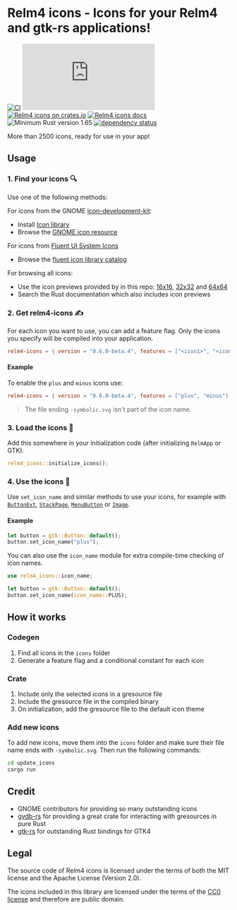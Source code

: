 # Relm4 icons - Icons for your Relm4 and gtk-rs applications!

[![CI](https://github.com/Relm4/icons/actions/workflows/rust.yml/badge.svg)](https://github.com/Relm4/icons/actions/workflows/rust.yml)
[![Matrix](https://img.shields.io/matrix/relm4:matrix.org?label=matrix%20chat)](https://matrix.to/#/#relm4:matrix.org)
[![Relm4 icons on crates.io](https://img.shields.io/crates/v/relm4-icons.svg)](https://crates.io/crates/relm4-icons)
[![Relm4 icons docs](https://img.shields.io/badge/rust-documentation-blue)](https://docs.rs/relm4_icons/)
![Minimum Rust version 1.65](https://img.shields.io/badge/rustc-1.65+-06a096.svg)
[![dependency status](https://deps.rs/repo/github/Relm4/icons/status.svg)](https://deps.rs/repo/github/Relm4/icons)

More than 2500 icons, ready for use in your app!

## Usage

### 1. Find your icons 🔍

Use one of the following methods:

For icons from the GNOME [icon-development-kit](https://gitlab.gnome.org/Teams/Design/icon-development-kit):
+ Install [Icon library](https://flathub.org/apps/details/org.gnome.design.IconLibrary)
+ Browse the [GNOME icon resource](https://teams.pages.gitlab.gnome.org/Design/icon-development-kit-www/)

For icons from [Fluent UI System Icons](https://github.com/microsoft/fluentui-system-icons)
+ Browse the [fluent icon library catalog](https://aka.ms/fluentui-system-icons)

For browsing all icons:
+ Use the icon previews provided by in this repo: [16x16](icons16.md), [32x32](icons32.md) and [64x64](icons64.md)
+ Search the Rust documentation which also includes icon previews

### 2. Get relm4-icons ✍

For each icon you want to use, you can add a feature flag.
Only the icons you specify will be compiled into your application.

```toml
relm4-icons = { version = "0.6.0-beta.4", features = ["<icon1>", "<icon2>", "<icon3>..."] }
```

#### Example

To enable the `plus` and `minus` icons use:

```toml
relm4-icons = { version = "0.6.0-beta.4", features = ["plus", "minus"] }
```

> The file ending `-symbolic.svg` isn't part of the icon name.

### 3. Load the icons 🛫

Add this somewhere in your initialization code (after initializing `RelmApp` or GTK).

```rust
relm4_icons::initialize_icons();
```

### 4. Use the icons 🎉

Use `set_icon_name` and similar methods to use your icons, for example with
[`ButtonExt`](https://gtk-rs.org/gtk4-rs/git/docs/gtk4/prelude/trait.ButtonExt.html#tymethod.set_icon_name),
[`StackPage`](https://gtk-rs.org/gtk4-rs/git/docs/gtk4/struct.StackPage.html#method.set_icon_name),
[`MenuButton`](https://gtk-rs.org/gtk4-rs/git/docs/gtk4/struct.MenuButton.html#method.set_icon_name) or
[`Image`](https://gtk-rs.org/gtk4-rs/git/docs/gtk4/struct.Image.html#method.set_icon_name).

#### Example

```rust
let button = gtk::Button::default();
button.set_icon_name("plus");
```

You can also use the `icon_name` module for extra compile-time checking of icon names.

```rust
use relm4_icons::icon_name;

let button = gtk::Button::default();
button.set_icon_name(icon_name::PLUS);
```

## How it works

### Codegen

1. Find all icons in the `icons` folder
2. Generate a feature flag and a conditional constant for each icon

### Crate

1. Include only the selected icons in a gresource file
2. Include the gresource file in the compiled binary
3. On initialization, add the gresource file to the default icon theme

### Add new icons

To add new icons, move them into the `icons` folder and make sure their file name ends with `-symbolic.svg`.
Then run the following commands:

```sh
cd update_icons
cargo run
```

## Credit

+ GNOME contributors for providing so many outstanding icons
+ [gvdb-rs](https://github.com/felinira/gvdb-rs) for providing a great crate for interacting with gresources in pure Rust
+ [gtk-rs](https://gtk-rs.org) for outstanding Rust bindings for GTK4

## Legal

The source code of Relm4 icons is licensed under the terms of both the MIT license and the Apache License (Version 2.0).

The icons included in this library are licensed under the terms of the [CC0 license](https://creativecommons.org/share-your-work/public-domain/cc0/) and therefore are public domain.